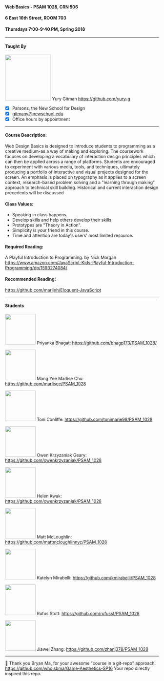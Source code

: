 #### Web Basics - PSAM 1028, CRN 506

#### 6 East 16th Street, ROOM 703

#### Thursdays 7:00-9:40 PM, Spring 2018

---
#### Taught By

<img src="https://avatars1.githubusercontent.com/u/12190048?s=460&v=4" width="150"> Yury Gitman https://github.com/yury-g
- [x]  Parsons, the New School for Design
- [x]  gitmany@newschool.edu
- [x]  Office hours by appointment

---


#### Course Description:
Web Design Basics is designed to introduce students to programming as a creative medium-as a way of making and exploring. The coursework focuses on developing a vocabulary of interaction design principles which can then be applied across a range of platforms. Students are encouraged to experiment with various media, tools, and techniques, ultimately producing a portfolio of interactive and visual projects designed for the screen. An emphasis is placed on typography as it applies to a screen context, research-based problem solving and a "learning through making" approach to technical skill building. Historical and current interaction design precedents will be discussed


#### Class Values:
* Speaking in class happens. 
* Develop skills and help others develop their skills.
* Prototypes are "Theory in Action".
* Simplicity is your friend in this course. 
* Time and attention are today's users' most limited resource.  


#### Required Reading:
A Playful Introduction to Programming.  by Nick Morgan
https://www.amazon.com/JavaScript-Kids-Playful-Introduction-Programming/dp/1593274084/

#### Recommended Reading:
https://github.com/marijnh/Eloquent-JavaScript



---


#### Students
<img src="https://images.duckduckgo.com/iu/?u=https%3A%2F%2Fupload.wikimedia.org%2Fwikipedia%2Fcommons%2Fb%2Fb8%2FTheory_of_Need_and_Want.png&f=1" width="100"> Priyanka Bhagat: https://github.com/bhagp173/PSAM_1028/



<img src="https://camo.githubusercontent.com/c113ca2344166b8ead2a328b25187225282deb20/68747470733a2f2f73636f6e74656e742e666e7963312d312e666e612e666263646e2e6e65742f762f7433312e302d382f31383037373037335f31303231323831353739353732393634375f383036363732343533333530333931323731355f6f2e6a70673f6f683d3935663965353531353666663763363266326133393334633562356365623863266f653d3541454133393335" width="100">  Mang Yee Marlise Chu:  https://github.com/marlisee/PSAM_1028



<img src="https://github.com/tonimarie98/PSAM_1028/blob/master/Screen%20Shot%202018-01-25%20at%209.09.09%20PM.png" width="100">  Toni Conliffe:  https://github.com/tonimarie98/PSAM_1028


<img src="https://github.com/owenkrzyzaniak/PSAM_1028/raw/master/Photo%20on%204-17-17%20at%201.58%20PM%20%233.jpg" width="100">  Owen Krzyzaniak Geary:  https://github.com/owenkrzyzaniak/PSAM_1028


<img src="https://camo.githubusercontent.com/781b3af34f6a554496733e12d08193480e7d7fd1/68747470733a2f2f6d656469612e67697068792e636f6d2f6d656469612f336b6e7a5436393473595669772f67697068792e676966" width="100">  Helen Kwak:  https://github.com/owenkrzyzaniak/PSAM_1028


<img src="https://images.duckduckgo.com/iu/?u=https%3A%2F%2Fupload.wikimedia.org%2Fwikipedia%2Fcommons%2Fb%2Fb8%2FTheory_of_Need_and_Want.png&f=1" width="100"> Matt McLoughlin: https://github.com/mattmcloughlinnyc/PSAM_1028


<img src="https://github.com/kmirabelli/PSAM_1028/blob/master/img/profile.jpg?raw=true" width="100"> Katelyn Mirabelli: https://github.com/kmirabelli/PSAM_1028


<img src="https://images.duckduckgo.com/iu/?u=https%3A%2F%2Fupload.wikimedia.org%2Fwikipedia%2Fcommons%2Fb%2Fb8%2FTheory_of_Need_and_Want.png&f=1" width="100"> Rufus Stott: https://github.com/rufusst/PSAM_1028

<img src="https://images.duckduckgo.com/iu/?u=https%3A%2F%2Fupload.wikimedia.org%2Fwikipedia%2Fcommons%2Fb%2Fb8%2FTheory_of_Need_and_Want.png&f=1" width="100"> Jiawei Zhang: https://github.com/zhanj378/PSAM_1028




---

👏 
Thank you Bryan Ma, for your awesome "course in a git-repo" approach.  
https://github.com/whoisbma/Game-Aesthetics-SP16 
Your repo directly inspired this repo. 


